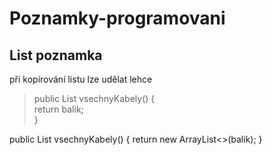# Poznamky-programovani

## List poznamka

při kopírování listu lze udělat lehce

> public List<SitovyKabel> vsechnyKabely() { \
            return balik; \
             }

    
    
public List<SitovyKabel> vsechnyKabely() {
        return new ArrayList<>(balik);
    }
